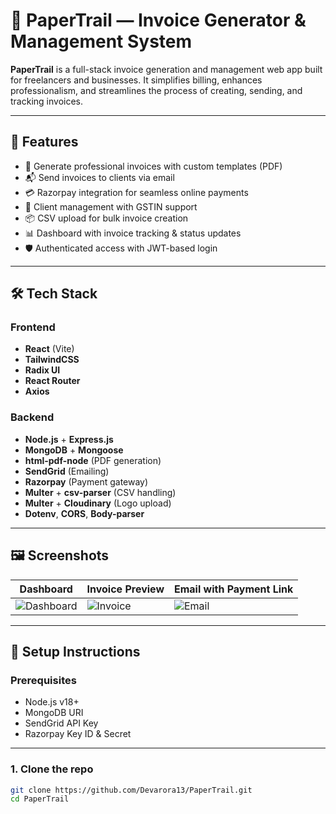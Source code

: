 # 📄 PaperTrail — Invoice Generator & Management System

**PaperTrail** is a full-stack invoice generation and management web app built for freelancers and businesses. It simplifies billing, enhances professionalism, and streamlines the process of creating, sending, and tracking invoices.

---

## 🚀 Features

- 🧾 Generate professional invoices with custom templates (PDF)
- 📬 Send invoices to clients via email
- 💳 Razorpay integration for seamless online payments
- 👤 Client management with GSTIN support
- 📦 CSV upload for bulk invoice creation
- 📊 Dashboard with invoice tracking & status updates
- 🛡️ Authenticated access with JWT-based login

---

## 🛠️ Tech Stack

### Frontend
- **React** (Vite)
- **TailwindCSS**
- **Radix UI**
- **React Router**
- **Axios**

### Backend
- **Node.js** + **Express.js**
- **MongoDB** + **Mongoose**
- **html-pdf-node** (PDF generation)
- **SendGrid** (Emailing)
- **Razorpay** (Payment gateway)
- **Multer** + **csv-parser** (CSV handling)
- **Multer** + **Cloudinary** (Logo upload)
- **Dotenv**, **CORS**, **Body-parser**

---

## 🖼️ Screenshots

| Dashboard | Invoice Preview | Email with Payment Link |
|----------|------------------|--------------------------|
| ![Dashboard](https://github.com/Devarora13/PaperTrail/assets/.../dashboard.png) | ![Invoice](https://github.com/Devarora13/PaperTrail/assets/.../invoice.png) | ![Email](https://github.com/Devarora13/PaperTrail/assets/.../email.png) |

---

## 🔧 Setup Instructions

### Prerequisites
- Node.js v18+
- MongoDB URI
- SendGrid API Key
- Razorpay Key ID & Secret

----

### 1. Clone the repo

```bash
git clone https://github.com/Devarora13/PaperTrail.git
cd PaperTrail
